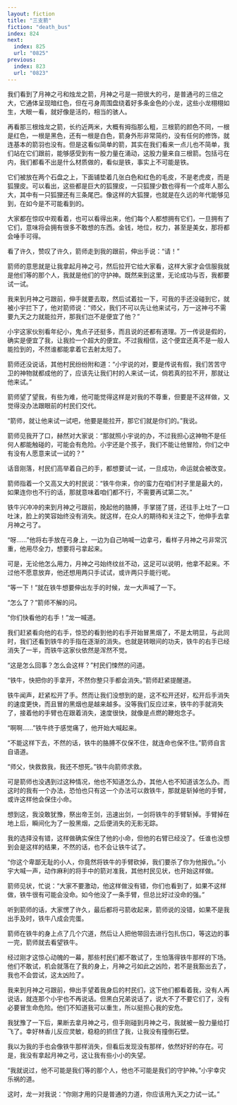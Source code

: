 ```yaml
---
layout: fiction
title: "三支箭"
fiction: "death_bus"
index: 824
next:
  index: 825
  url: "0825"
previous:
  index: 823
  url: "0823"
---
```

我们看到了月神之弓和烛龙之箭，月神之弓是一把很大的弓，是普通弓的三倍之大，它通体呈现暗红色，但在弓身周围盘绕着好多条金色的小龙，这些小龙栩栩如生，大眼一看，就好像是活的，相当的骇人。

再看那三根烛龙之箭，长约近两米，大概有拇指那么粗，三根箭的颜色不同，一根是红色，一根是黑色，还有一根是白色，箭身外形非常简约，没有任何的修饰，就连基本的箭羽也没有。但是这看似简单的箭，其实在我们看来一点儿也不简单，我们站在它们跟前，能够感受到有一股力量在涌动，这股力量来自三根箭。包括弓在内，我们都看不出是什么材质做的，看似是铁，事实上不可能是铁。

它们被放在两个石盘之上，下面铺垫着几张白色和红色的毛皮，不是老虎皮，而是狐狸皮。可以看出，这些都是巨大的狐狸皮，一只狐狸少数也得有一个成年人那么大，其中有一只狐狸还有三条尾巴。像这样的大狐狸，也就是在久远的年代能够见到，在如今是不可能看到的。

大家都在惊叹中观看着，也可以看得出来，他们每个人都想拥有它们，一旦拥有了它们，意味将会拥有很多不敢想的东西。金钱，地位，权力，甚至是美女，那将都会唾手可得。

看了许久，赞叹了许久，箭师走到我的跟前，伸出手说：“请！”

箭师的意思就是让我拿起月神之弓，然后拉开它给大家看，这样大家才会信服我就是他们等的那个人，我就是他们的守护神。既然来到这里，无论成功与否，我都要试一试。

我来到月神之弓跟前，伸手就要去取，然后试着拉一下，可我的手还没碰到它，就被小宇拦下了，他对箭师说：“师父，我们不可以先让他来试弓，万一这神弓不需要九天之力就能拉开，那我们岂不是便宜了他？”

小宇这家伙别看年纪小，鬼点子还挺多，而且说的还都有道理。万一传说是假的，确实是便宜了我，让我捡一个超大的便宜。不过我相信，这个便宜还真不是一般人能捡到的，不然谁都能拿着它去射太阳了。

箭师还没说话，其他村民纷纷附和道：“小宇说的对，要是传说有假，我们苦苦守卫的神物就都成他的了，应该先让我们村的人来试一试，倘若真的拉不开，那就让他来试。”

箭师望了望我，有些为难，他可能觉得这样是对我的不尊重，但要是不这样做，又觉得没办法跟眼前的村民们交代。

“箭师，就让他来试一试吧，他要是能拉开，那它们就是你们的。”我说。

箭师见我开了口，赫然对大家说：“那就照小宇说的办，不过我担心这神物不是任何人都能触碰的，可能会有危险。小宇还是个孩子，我们不能让他冒险，你们之中有没有人愿意来试一试的？”

话音刚落，村民们高举着自己的手，都想要试一试，一旦成功，命运就会被改变。

箭师指着一个又高又大的村民说：“铁牛你来，你的蛮力在咱们村子里是最大的，如果连你也不行的话，那就意味着咱们都不行，不需要再试第二次。”

铁牛兴冲冲的来到月神之弓跟前，挽起他的胳膊，手掌搓了搓，还往手上吐了一口吐沫，脸上的笑容始终没有消失。就这样，在众人的期待和关注之下，他伸手去拿月神之弓了。

“呀……”他将右手放在弓身上，一边为自己呐喊一边拿弓，看样子月神之弓非常沉重，他用尽全力，想要将弓拿起来。

可是，无论他怎么用力，月神之弓始终纹丝不动，这足可以说明，他拿不起来。不过他不愿意放弃，他还想用两只手试试，或许两只手能行呢。

“等一下！”就在铁牛想要伸出左手的时候，龙一大声喊了一下。

“怎么了？”箭师不解的问。

“你们快看他的右手！”龙一喊道。

我们赶紧看向他的右手，惊恐的看到他的右手开始冒黑烟了，不是太明显，与此同时，我们还看到铁牛的手指在逐渐的消失。也就是转眼间的功夫，铁牛的右手已经消失了一半，而铁牛这家伙依然是浑然不觉。

“这是怎么回事？怎么会这样？”村民们悚然的问道。

“铁牛，快把你的手拿开，不然你整只手都会消失。”箭师赶紧提醒道。

铁牛闻声，赶紧松开了手。然而让我们没想到的是，这不松开还好，松开后手消失的速度更快，而且冒的黑烟也是越来越多。没等我们反应过来，铁牛的手就消失了，接着他的手臂也在跟着消失，速度很快，就像是点燃的鞭炮念子。

“啊啊……”铁牛终于感觉痛了，他开始大喊起来。

“不能这样下去，不然的话，铁牛的胳膊不仅保不住，就连命也保不住。”箭师自言自语道。

“师父，快救救我，我还不想死。”铁牛向箭师求救。

可是箭师也没遇到过这种情况，他也不知道怎么办，其他人也不知道该怎么办。而这时的我有一个办法，恐怕也只有这一个办法可以救铁牛，那就是斩掉他的手臂，或许这样他会保住小命。

想到这，我没敢犹豫，祭出帝王剑，迅速出剑，一剑将铁牛的手臂斩掉。手臂掉在地上后，瞬间化为了一股黑烟，之后便消失的无影无踪。

我的选择没有错，这样做确实保住了他的小命，但他的右臂已经没了。任谁也没想到会是这样的结果，不然的话，也不会让铁牛试了。

“你这个卑鄙无耻的小人，你竟然将铁牛的手臂砍掉，我们要杀了你为他报仇。”小宇大喊一声，动作麻利的将手中的箭对准我，其他村民见状，也开始这样做。

箭师见状，忙说：“大家不要激动，他这样做没有错，你们也看到了，如果不这样做，铁牛很有可能会没命。如今他没了一条手臂，但总比好过没命的强。”

听到箭师的话，大家愣了许久，最后都将弓箭收起来，箭师说的没错，如果不是我出手及时，铁牛八成会完蛋。

箭师在铁牛的身上点了几个穴道，然后让人把他带回去进行包扎伤口，等这边的事一完，箭师就去看望铁牛。

经过刚才这惊心动魄的一幕，那些村民们都不敢试了，生怕落得铁牛那样的下场。他们不敢试，机会就落在了我的身上，月神之弓如此之凶险，若不是我豁出去了，我也不会尝试，这太凶险了。

我来到月神之弓跟前，伸出手望着我身后的村民们，这下他们都看着我，没有人再说话，就连那个小宇也不再说话。但黑白兄弟说话了，说大不了不要它们了，没有必要冒生命危险。他们不知道我可以重生，所以挺担心我的安危。

我犹豫了一下后，果断去拿月神之弓，但手刚碰到月神之弓，我就被一股力量给打飞了。幸好林香儿反应灵敏，稳稳的抓住了我，让我没有撞倒石壁。

我以为我的手也会像铁牛那样消失，但看后发现没有那样，依然好好的存在。可是，我没有拿起月神之弓，这让我有些小小的失望。

“我就说过，他不可能是我们等的那个人，他也不可能是我们的守护神。”小宇幸灾乐祸的道。

这时，龙一对我说：“你刚才用的只是普通的力道，你应该用九天之力试一试。”